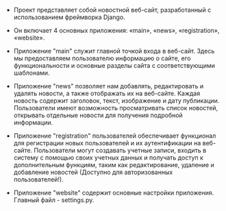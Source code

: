 - Проект представляет собой новостной веб-сайт, разработанный с использованием фреймворка Django. 

- Он включает 4 основных приложения: «main», «news», «registration», «website».

-  Приложение "main" служит главной точкой входа в веб-сайт. Здесь мы предоставляем пользователю информацию о сайте, его функциональности и основные разделы сайта с соответствующими шаблонами.

- Приложение "news" позволяет нам добавлять, редактировать и удалять новости, а также отображать их на веб-сайте. Каждая новость содержит заголовок, текст, изображение и дату публикации. Пользователи имеют возможность просматривать список новостей, открывать отдельные новости для получения подробной информации.

- Приложение "registration" пользователей обеспечивает функционал для регистрации новых пользователей и их аутентификации на веб-сайте. Пользователи могут создавать учетные записи, входить в систему с помощью своих учетных данных и получать доступ к дополнительным функциям, таким как редактирование, удаление и добавление новостей (Доступно для авторизованных пользователей!).  

- Приложение "website" содержит основные настройки приложения. Главный файл - settings.py.

